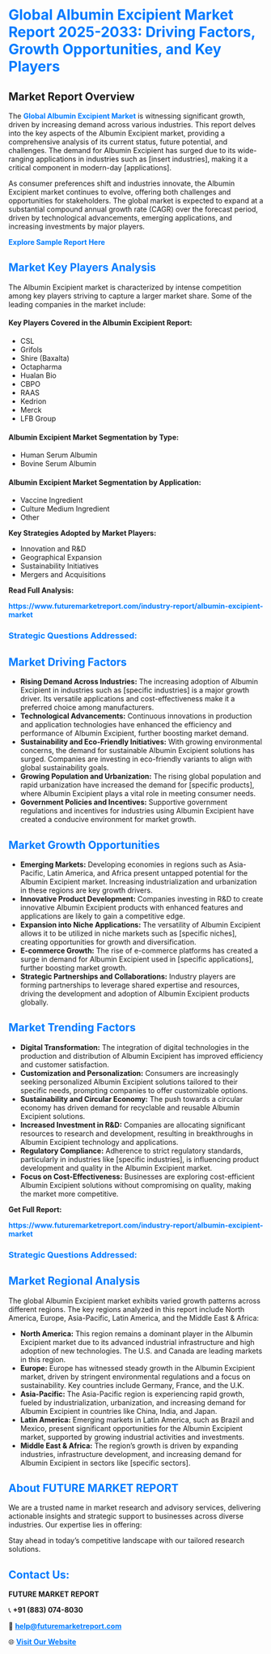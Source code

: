 <h1 style="color: #007BFF;">Global Albumin Excipient Market Report 2025-2033: Driving Factors, Growth Opportunities, and Key Players</h1>

<section id="overview">
<h2>Market Report Overview</h2>
<p>The <a href="https://www.futuremarketreport.com/industry-report/albumin-excipient-market" style="color: #007BFF; text-decoration: none;"><strong>Global Albumin Excipient Market</strong></a> is witnessing significant growth, driven by increasing demand across various industries. This report delves into the key aspects of the Albumin Excipient market, providing a comprehensive analysis of its current status, future potential, and challenges. The demand for Albumin Excipient has surged due to its wide-ranging applications in industries such as [insert industries], making it a critical component in modern-day [applications].</p>
<p>As consumer preferences shift and industries innovate, the Albumin Excipient market continues to evolve, offering both challenges and opportunities for stakeholders. The global market is expected to expand at a substantial compound annual growth rate (CAGR) over the forecast period, driven by technological advancements, emerging applications, and increasing investments by major players.</p>
</section>

<section id="overview">
<p><a href="https://www.futuremarketreport.com/request-sample/reportId=41578" style="color: #007BFF; text-decoration: none;"><strong>Explore Sample Report Here</strong></a></p>
</section>

<section id="key-players">
<h2 style="color: #007BFF;">Market Key Players Analysis</h2>
<p>The Albumin Excipient market is characterized by intense competition among key players striving to capture a larger market share. Some of the leading companies in the market include:</p>
<h4>Key Players Covered in the Albumin Excipient Report:</h4>
<ul><li>CSL</li><li>Grifols</li><li>Shire (Baxalta)</li><li>Octapharma</li><li>Hualan Bio</li><li>CBPO</li><li>RAAS</li><li>Kedrion</li><li>Merck</li><li>LFB Group</li></ul>
<h4>Albumin Excipient Market Segmentation by Type:</h4>
<ul><li>Human Serum Albumin</li><li>Bovine Serum Albumin</li></ul>

<h4>Albumin Excipient Market Segmentation by Application:</h4>
<ul><li>Vaccine Ingredient</li><li>Culture Medium Ingredient</li><li>Other</li></ul>
<p><strong>Key Strategies Adopted by Market Players:</strong></p>
<ul>
<li>Innovation and R&D</li>
<li>Geographical Expansion</li>
<li>Sustainability Initiatives</li>
<li>Mergers and Acquisitions</li>
</ul>
</section>

<section>
<p><strong>Read Full Analysis: </strong></p><a href="https://www.futuremarketreport.com/industry-report/albumin-excipient-market" style="color: #007BFF; text-decoration: none;"><strong>https://www.futuremarketreport.com/industry-report/albumin-excipient-market</strong></a>
<h3 style="color: #007BFF;">Strategic Questions Addressed:</h3>
</section>

<section id="driving-factors">
<h2 style="color: #007BFF;">Market Driving Factors</h2>
<ul>
<li><strong>Rising Demand Across Industries:</strong> The increasing adoption of Albumin Excipient in industries such as [specific industries] is a major growth driver. Its versatile applications and cost-effectiveness make it a preferred choice among manufacturers.</li>
<li><strong>Technological Advancements:</strong> Continuous innovations in production and application technologies have enhanced the efficiency and performance of Albumin Excipient, further boosting market demand.</li>
<li><strong>Sustainability and Eco-Friendly Initiatives:</strong> With growing environmental concerns, the demand for sustainable Albumin Excipient solutions has surged. Companies are investing in eco-friendly variants to align with global sustainability goals.</li>
<li><strong>Growing Population and Urbanization:</strong> The rising global population and rapid urbanization have increased the demand for [specific products], where Albumin Excipient plays a vital role in meeting consumer needs.</li>
<li><strong>Government Policies and Incentives:</strong> Supportive government regulations and incentives for industries using Albumin Excipient have created a conducive environment for market growth.</li>
</ul>
</section>

<section id="growth-opportunities">
<h2 style="color: #007BFF;">Market Growth Opportunities</h2>
<ul>
<li><strong>Emerging Markets:</strong> Developing economies in regions such as Asia-Pacific, Latin America, and Africa present untapped potential for the Albumin Excipient market. Increasing industrialization and urbanization in these regions are key growth drivers.</li>
<li><strong>Innovative Product Development:</strong> Companies investing in R&D to create innovative Albumin Excipient products with enhanced features and applications are likely to gain a competitive edge.</li>
<li><strong>Expansion into Niche Applications:</strong> The versatility of Albumin Excipient allows it to be utilized in niche markets such as [specific niches], creating opportunities for growth and diversification.</li>
<li><strong>E-commerce Growth:</strong> The rise of e-commerce platforms has created a surge in demand for Albumin Excipient used in [specific applications], further boosting market growth.</li>
<li><strong>Strategic Partnerships and Collaborations:</strong> Industry players are forming partnerships to leverage shared expertise and resources, driving the development and adoption of Albumin Excipient products globally.</li>
</ul>
</section>

<section id="trending-factors">
<h2 style="color: #007BFF;">Market Trending Factors</h2>
<ul>
<li><strong>Digital Transformation:</strong> The integration of digital technologies in the production and distribution of Albumin Excipient has improved efficiency and customer satisfaction.</li>
<li><strong>Customization and Personalization:</strong> Consumers are increasingly seeking personalized Albumin Excipient solutions tailored to their specific needs, prompting companies to offer customizable options.</li>
<li><strong>Sustainability and Circular Economy:</strong> The push towards a circular economy has driven demand for recyclable and reusable Albumin Excipient solutions.</li>
<li><strong>Increased Investment in R&D:</strong> Companies are allocating significant resources to research and development, resulting in breakthroughs in Albumin Excipient technology and applications.</li>
<li><strong>Regulatory Compliance:</strong> Adherence to strict regulatory standards, particularly in industries like [specific industries], is influencing product development and quality in the Albumin Excipient market.</li>
<li><strong>Focus on Cost-Effectiveness:</strong> Businesses are exploring cost-efficient Albumin Excipient solutions without compromising on quality, making the market more competitive.</li>
</ul>
</section>

<section>
<p><strong>Get Full Report: </strong></p><a href="https://www.futuremarketreport.com/industry-report/albumin-excipient-market" style="color: #007BFF; text-decoration: none;"><strong>https://www.futuremarketreport.com/industry-report/albumin-excipient-market</strong></a>
<h3 style="color: #007BFF;">Strategic Questions Addressed:</h3>
</section>


<section id="regional-analysis">
<h2 style="color: #007BFF;">Market Regional Analysis</h2>
<p>The global Albumin Excipient market exhibits varied growth patterns across different regions. The key regions analyzed in this report include North America, Europe, Asia-Pacific, Latin America, and the Middle East & Africa:</p>
<ul>
<li><strong>North America:</strong> This region remains a dominant player in the Albumin Excipient market due to its advanced industrial infrastructure and high adoption of new technologies. The U.S. and Canada are leading markets in this region.</li>
<li><strong>Europe:</strong> Europe has witnessed steady growth in the Albumin Excipient market, driven by stringent environmental regulations and a focus on sustainability. Key countries include Germany, France, and the U.K.</li>
<li><strong>Asia-Pacific:</strong> The Asia-Pacific region is experiencing rapid growth, fueled by industrialization, urbanization, and increasing demand for Albumin Excipient in countries like China, India, and Japan.</li>
<li><strong>Latin America:</strong> Emerging markets in Latin America, such as Brazil and Mexico, present significant opportunities for the Albumin Excipient market, supported by growing industrial activities and investments.</li>
<li><strong>Middle East & Africa:</strong> The region’s growth is driven by expanding industries, infrastructure development, and increasing demand for Albumin Excipient in sectors like [specific sectors].</li>
</ul>
</section>

<footer>
<h2 style="color: #007BFF;">About FUTURE MARKET REPORT</h2>
<p>We are a trusted name in market research and advisory services, delivering actionable insights and strategic support to businesses across diverse industries. Our expertise lies in offering:</p>

<p>Stay ahead in today’s competitive landscape with our tailored research solutions.</p>

<h2 style="color: #007BFF;">Contact Us:</h2>
<p><strong>FUTURE MARKET REPORT</strong></p>
<p>📞 <strong>+91 (883) 074-8030</strong></p>
<p>📧 <strong><a href="mailto:help@futuremarketreport.com" style="color: #007BFF;">help@futuremarketreport.com</a></strong></p>
<p>🌐 <strong><a href="https://www.futuremarketreport.com/" style="color: #007BFF;">Visit Our Website</a></strong></p>
</footer>